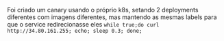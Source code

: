 Foi criado um canary usando o próprio k8s, setando 2 deployments diferentes com imagens diferentes, mas mantendo as mesmas labels para que o service redirecionasse eles 
`while true;do curl http://34.80.161.255; echo; sleep 0.3; done;`